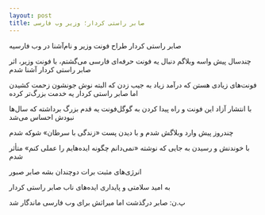 ```yaml
---
layout: post
title: صابر راستی کردار؛ وزیر وب فارسی
---
```


صابر راستی کردار طراح فونت وزیر و نام‌آشنا در وب فارسیه

چندسال پیش واسه وبلاگم دنبال یه فونت حرفه‌ای فارسی می‌گشتم، با فونت وزیر، اثر صابر راستی کردار آشنا شدم

فونت‌های زیادی هستن که درآمد زیاد به جیب زدن که البته نوش جونشون زحمت کشیدن اما صابر راستی کردار یه خدمت بزرگ‌تر کرده

با انتشار آزاد این فونت و راه پیدا کردن به گوگل‌فونت یه قدم بزرگ برداشته که سال‌ها نبودش احساس می‌شد

چندروز پیش وارد وبلاگش شدم و با دیدن پست «زندگی با سرطان» شوکه شدم

با خوندنش و رسیدن به جایی که نوشته «نمی‌دانم چگونه ایده‌هایم را عملی کنم» متأثر شدم

انرژی‌های مثبت برات دوچندان بشه صابر صبور

به امید سلامتی و پایداری ایده‌های ناب صابر راستی کردار

پ.ن: صابر درگذشت اما میراثش برای وب فارسی ماندگار شد

